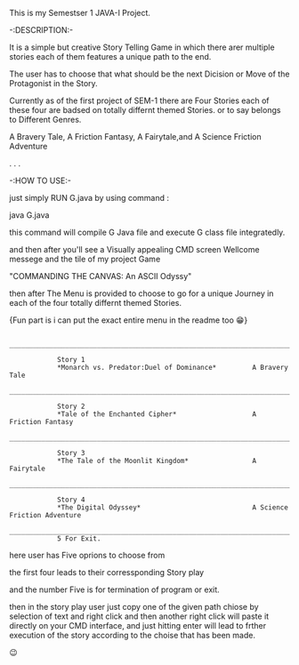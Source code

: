 This is my Semestser 1 JAVA-I Project.

  -:DESCRIPTION:-
  
It is a simple but creative Story Telling Game in which there arer multiple stories each of them features a unique path to the end.

The user has to choose that what should be the next Dicision or Move of the Protagonist in the Story.

Currently as of the first project of SEM-1 there are Four Stories each of these four are badsed on totally differnt themed Stories.
or to say belongs to Different Genres.

A Bravery Tale, A Friction Fantasy, A Fairytale,and A Science Friction Adventure

.
.
.


  -:HOW TO USE:-
  
just simply RUN G.java
by using command :

java G.java

this command will compile G Java file and execute G class file integratedly.

and then after you'll see a Visually appealing CMD screen Wellcome messege and the tile of my project Game 

"COMMANDING THE CANVAS: An ASCII Odyssy"

then after The Menu is provided to choose to go for a unique Journey in each of the four totally differnt themed Stories.


{Fun part is i can put the exact entire menu in the readme too 😁}

				_____________________________________________________________________________
				
				Story 1
				*Monarch vs. Predator:Duel of Dominance*         A Bravery Tale
				_____________________________________________________________________________
				
				Story 2
				*Tale of the Enchanted Cipher*                   A Friction Fantasy
				_____________________________________________________________________________
				
				Story 3
				*The Tale of the Moonlit Kingdom*                A Fairytale
				_____________________________________________________________________________
				
				Story 4
				*The Digital Odyssey*                            A Science Friction Adventure
				_____________________________________________________________________________
				5 For Exit.
		



here user has Five oprions to choose from

the first four leads to their corressponding Story play

and the number Five is for termination of program or exit.


then in the story play user just copy one of the given path chiose by selection of text and right click and then another right click will paste it directly on your CMD interface, 
and just hitting enter will lead to frther execution of the story according to the choise that has been made.

😉
